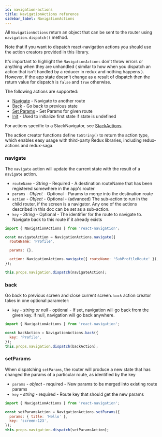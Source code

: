 ```yaml
---
id: navigation-actions
title: NavigationActions reference
sidebar_label: NavigationActions
---
```


All `NavigationActions` return an object that can be sent to the router using `navigation.dispatch()` method.

Note that if you want to dispatch react-navigation actions you should use the action creators provided in this library.

It's important to highlight the `NavigationActions` don't throw errors or anything when they are unhandled ( similar to how when you dispatch an action that isn't handled by a reducer in redux and nothing happens ). However, if the app state doesn't change as a result of dispatch then the return value for dispatch is `false` and `true` otherwise.

The following actions are supported:

* [Navigate](#navigate) - Navigate to another route
* [Back](#back) - Go back to previous state
* [Set Params](#setparams) - Set Params for given route
* [Init](#init) - Used to initialize first state if state is undefined

For actions specific to a StackNavigator, see [StackActions](stack-actions.html).

The action creator functions define `toString()` to return the action type, which enables easy usage with third-party Redux libraries, including redux-actions and redux-saga.

### navigate

The `navigate` action will update the current state with the result of a `navigate` action.

* `routeName` - _String_ - Required - A destination routeName that has been registered somewhere in the app's router
* `params` - _Object_ - Optional - Params to merge into the destination route
* `action` - _Object_ - Optional - (advanced) The sub-action to run in the child router, if the screen is a navigator. Any one of the actions described in this doc can be set as a sub-action.
* `key` - _String_ - Optional - The identifier for the route to navigate to. Navigate back to this route if it already exists

```js
import { NavigationActions } from 'react-navigation';

const navigateAction = NavigationActions.navigate({
  routeName: 'Profile',

  params: {},

  action: NavigationActions.navigate({ routeName: 'SubProfileRoute' }),
});

this.props.navigation.dispatch(navigateAction);
```

### back

Go back to previous screen and close current screen. `back` action creator takes in one optional parameter:

* `key` - _string or null_ - optional - If set, navigation will go back from the given key. If null, navigation will go back anywhere.

```js
import { NavigationActions } from 'react-navigation';

const backAction = NavigationActions.back({
  key: 'Profile',
});
this.props.navigation.dispatch(backAction);
```

### setParams

When dispatching `setParams`, the router will produce a new state that has changed the params of a particular route, as identified by the key

* `params` - _object_ - required - New params to be merged into existing route params
* `key` - _string_ - required - Route key that should get the new params

```js
import { NavigationActions } from 'react-navigation';

const setParamsAction = NavigationActions.setParams({
  params: { title: 'Hello' },
  key: 'screen-123',
});
this.props.navigation.dispatch(setParamsAction);
```
